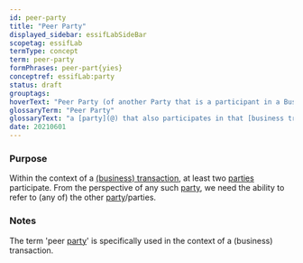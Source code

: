 ```yaml
---
id: peer-party
title: "Peer Party"
displayed_sidebar: essifLabSideBar
scopetag: essifLab
termType: concept
term: peer-party
formPhrases: peer-part{yies}
conceptref: essifLab:party
status: draft
grouptags:
hoverText: "Peer Party (of another Party that is a participant in a Business Transaction): a Party that also participates in that Business Transaction."
glossaryTerm: "Peer Party"
glossaryText: "a [party](@) that also participates in that [business transaction](transaction@)."
date: 20210601
---
```


### Purpose
Within the context of a [(business) transaction](transaction@), at least two [parties](@) participate. From the perspective of any such [party](@), we need the ability to refer to (any of) the other [party](@)/parties.

### Notes
The term 'peer [party](@)' is specifically used in the context of a (business) transaction.
